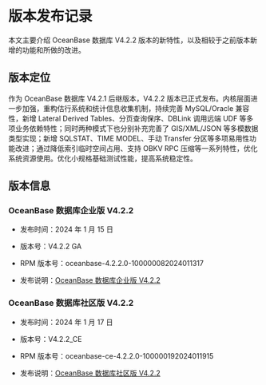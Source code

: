 # 版本发布记录

本文主要介绍 OceanBase 数据库 V4.2.2 版本的新特性，以及相较于之前版本新增的功能和所做的改进。

## 版本定位

作为 OceanBase 数据库 V4.2.1 后继版本，V4.2.2 版本已正式发布。内核层面进一步加强，重构估行系统和统计信息收集机制，持续完善 MySQL/Oracle 兼容性，新增 Lateral Derived Tables、分页查询保序、DBLink 调用远端 UDF 等多项业务依赖特性；同时两种模式下也分别补充完善了 GIS/XML/JSON 等多模数据类型实现；新增 SQLSTAT、TIME MODEL、手动 Transfer 分区等多项易用性功能改进；通过降低索引临时空间占用、支持 OBKV RPC 压缩等一系列特性，优化系统资源使用。优化小规格基础测试性能，提高系统稳定性。

## 版本信息

### OceanBase 数据库企业版 V4.2.2

* 发布时间：2024 年 1 月 15 日

* 版本号：V4.2.2 GA

* RPM 版本号：oceanbase-4.2.2.0-100000082024011317

* 发布说明：[OceanBase 数据库企业版 V4.2.2](https://www.oceanbase.com/product/oceanbase-database-rn/releaseNote#V4.2.2)

### OceanBase 数据库社区版 V4.2.2

* 发布时间：2024 年 1 月 17 日

* 版本号：V4.2.2_CE

* RPM 版本号：oceanbase-ce-4.2.2.0-100000192024011915

* 发布说明：[OceanBase 数据库社区版 V4.2.2](https://www.oceanbase.com/product/oceanbase-database-community-rn/releaseNote#V4.2.2)